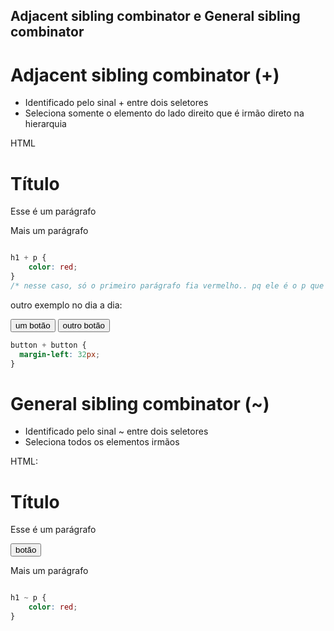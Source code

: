 ## Adjacent sibling combinator e General sibling combinator

# Adjacent sibling combinator (+)

* Identificado pelo sinal + entre dois seletores
* Seleciona somente o elemento do lado direito que é irmão direto na hierarquia

HTML

<h1>
  Título
</h1>
<p>
  Esse é um parágrafo
</p>
<p>
  Mais um parágrafo
</p>

```CSS

h1 + p {
	color: red;
}
/* nesse caso, só o primeiro parágrafo fia vermelho.. pq ele é o p que vem logo após o h1 */

```
outro exemplo no dia a dia:

<button> um botão </button>
<button> outro botão </button>

```css
button + button {
  margin-left: 32px;
}
```

# General sibling combinator (~)

* Identificado pelo sinal ~ entre dois seletores
* Seleciona todos os elementos irmãos

HTML:

<h1>
  Título
</h1>
<p>
  Esse é um parágrafo
</p>
<button> botão</button>
<p>
  Mais um parágrafo
</p>

```CSS

h1 ~ p {
	color: red;
}